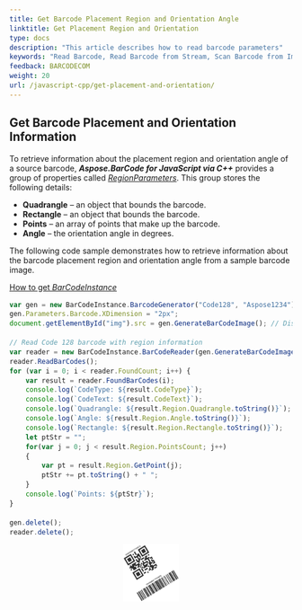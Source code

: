 ```yaml
---
title: Get Barcode Placement Region and Orientation Angle
linktitle: Get Placement Region and Orientation
type: docs
description: "This article describes how to read barcode parameters"
keywords: "Read Barcode, Read Barcode from Stream, Scan Barcode from Image, Many Barcodes in One Image, Read PDF417 Barcode, Read PDF417 Metadata, Read Qr Code, Read QR Code Metadata, QR Code Structured Append, Aspose.BarCode, Read Barcode JavaScript"
feedback: BARCODECOM
weight: 20
url: /javascript-cpp/get-placement-and-orientation/
---  
```

  
## **Get Barcode Placement and Orientation Information**

To retrieve information about the placement region and orientation angle of a source barcode, ***Aspose.BarCode for JavaScript via C++*** provides a group of properties called [*RegionParameters*](https://reference.aspose.com/barcode/javascript-cpp/aspose.barcode.barcoderecognition/barcoderegionparameters). This group stores the following details:

- **Quadrangle** – an object that bounds the barcode.
- **Rectangle** – an object that bounds the barcode.
- **Points** – an array of points that make up the barcode.
- **Angle** – the orientation angle in degrees.

The following code sample demonstrates how to retrieve information about the barcode placement region and orientation angle from a sample barcode image.


[How to get *BarCodeInstance*](/barcode/javascript-cpp/get-barcode-module-instance/)
```javascript
var gen = new BarCodeInstance.BarcodeGenerator("Code128", "Aspose1234");
gen.Parameters.Barcode.XDimension = "2px";
document.getElementById("img").src = gen.GenerateBarCodeImage(); // Display barcode image

// Read Code 128 barcode with region information
var reader = new BarCodeInstance.BarCodeReader(gen.GenerateBarCodeImage(), "Code128");
reader.ReadBarCodes();
for (var i = 0; i < reader.FoundCount; i++) {
    var result = reader.FoundBarCodes(i);
    console.log(`CodeType: ${result.CodeType}`);
    console.log(`CodeText: ${result.CodeText}`);
    console.log(`Quadrangle: ${result.Region.Quadrangle.toString()}`);
    console.log(`Angle: ${result.Region.Angle.toString()}`);
    console.log(`Rectangle: ${result.Region.Rectangle.toString()}`);
    let ptStr = "";
    for(var j = 0; j < result.Region.PointsCount; j++)
    {
        var pt = result.Region.GetPoint(j);
        ptStr += pt.toString() + " ";
    }
    console.log(`Points: ${ptStr}`);
}

gen.delete();
reader.delete();

```
  
<p align="center"><img src="qr_code128.png" width="20%" height="20%"></p>


